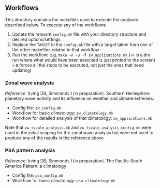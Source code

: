 ## Workflows

This directory contains the makefiles used to execute the analyses described below.
To execute any of the workflows:  

1. Update the relevant `config.mk` file with your directory structure and desired options/settings
2. Replace the `TARGET` in the `config.mk` file with a target taken from one of the other
makefiles related to that workflow
3. Run the workflow: e.g. `make -n -B -f zw_applications.mk`
(`-n` is a dry run where what would have been executed is just printed to the screen)
(`-B` forces all the steps to be executed, not just the ones that need updating)  

### Zonal wave analysis

*Reference:* Irving DB, Simmonds I (in preparation).
Southern Hemisphere planetary wave activity and its influence on weather and climate extremes.

* Config file: `zw_config.mk`
* Workflow for basic climatology: `zw_climatology.mk`
* Workflow for detailed analysis of that climatology: `zw_applications.mk`

Note that `zw_tscale_analysis.mk` and `zw_tscale_analysis_config.mk`
were used in the initial scoping for the zonal wave analysis
but were not used to produce any of the results in the reference above

### PSA pattern analysis

*Reference:* Irving DB, Simmonds I (in preparation).
The Pacific-South America Pattern: a climatology

* Config file: `psa_config.mk`
* Workflow for basic climatology: `psa_climatology.mk`
